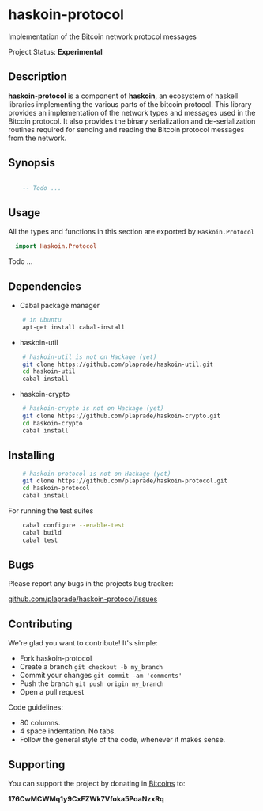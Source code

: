 # haskoin-protocol

Implementation of the Bitcoin network protocol messages

Project Status: **Experimental**

## Description

**haskoin-protocol** is a component of **haskoin**, an ecosystem of haskell
libraries implementing the various parts of the bitcoin protocol. This library
provides an implementation of the network types and messages used in the
Bitcoin protocol. It also provides the binary serialization and
de-serialization routines required for sending and reading the Bitcoin protocol
messages from the network.

## Synopsis

```haskell

    -- Todo ...

```

## Usage

All the types and functions in this section are exported by `Haskoin.Protocol`

```haskell
  import Haskoin.Protocol
```

Todo ...

## Dependencies

- Cabal package manager

```sh
    # in Ubuntu
    apt-get install cabal-install
```

- haskoin-util

```sh
    # haskoin-util is not on Hackage (yet) 
    git clone https://github.com/plaprade/haskoin-util.git
    cd haskoin-util
    cabal install
```

- haskoin-crypto

```sh
    # haskoin-crypto is not on Hackage (yet) 
    git clone https://github.com/plaprade/haskoin-crypto.git
    cd haskoin-crypto
    cabal install
```

## Installing

```sh
    # haskoin-protocol is not on Hackage (yet) 
    git clone https://github.com/plaprade/haskoin-protocol.git
    cd haskoin-protocol
    cabal install
```

For running the test suites

```sh
    cabal configure --enable-test
    cabal build
    cabal test
```

## Bugs

Please report any bugs in the projects bug tracker:

[github.com/plaprade/haskoin-protocol/issues](http://github.com/plaprade/haskoin-protocol/issues)

## Contributing

We're glad you want to contribute! It's simple:

- Fork haskoin-protocol
- Create a branch `git checkout -b my_branch`
- Commit your changes `git commit -am 'comments'`
- Push the branch `git push origin my_branch`
- Open a pull request

Code guidelines:

- 80 columns.
- 4 space indentation. No tabs.
- Follow the general style of the code, whenever it makes sense.

## Supporting

You can support the project by donating in [Bitcoins](http://www.bitcoin.org)
to:

**176CwMCWMq1y9CxFZWk7Vfoka5PoaNzxRq**

